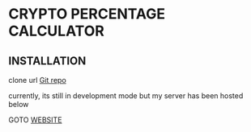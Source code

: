  # CRYPTO PERCENTAGE CALCULATOR


 ## INSTALLATION 

 clone url [Git repo](/crypto-currency-percentage-calc)

 currently, its still in development mode but my server has been hosted below

 GOTO [WEBSITE](https://pacific-basin-11511.herokuapp.com/)
